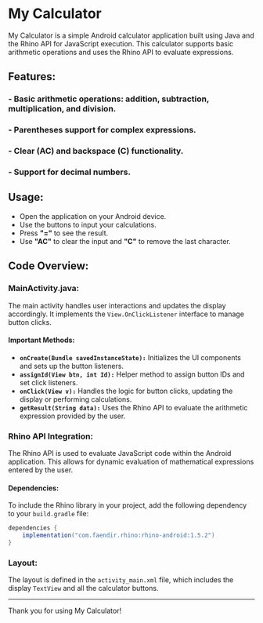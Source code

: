 # My Calculator

My Calculator is a simple Android calculator application built using Java and the Rhino API for JavaScript execution. This calculator supports basic arithmetic operations and uses the Rhino API to evaluate expressions.

## Features:

### - Basic arithmetic operations: addition, subtraction, multiplication, and division.
### - Parentheses support for complex expressions.
### - Clear (AC) and backspace (C) functionality.
### - Support for decimal numbers.

## Usage:

- Open the application on your Android device.
- Use the buttons to input your calculations.
- Press **"="** to see the result.
- Use **"AC"** to clear the input and **"C"** to remove the last character.

## Code Overview:

### MainActivity.java:

The main activity handles user interactions and updates the display accordingly. It implements the `View.OnClickListener` interface to manage button clicks.

#### Important Methods:

- **`onCreate(Bundle savedInstanceState):`** Initializes the UI components and sets up the button listeners.
- **`assignId(View btn, int Id):`** Helper method to assign button IDs and set click listeners.
- **`onClick(View v):`** Handles the logic for button clicks, updating the display or performing calculations.
- **`getResult(String data):`** Uses the Rhino API to evaluate the arithmetic expression provided by the user.

### Rhino API Integration:

The Rhino API is used to evaluate JavaScript code within the Android application. This allows for dynamic evaluation of mathematical expressions entered by the user.

#### Dependencies:

To include the Rhino library in your project, add the following dependency to your `build.gradle` file:

```gradle
dependencies {
    implementation("com.faendir.rhino:rhino-android:1.5.2")
}
```

### Layout:

The layout is defined in the `activity_main.xml` file, which includes the display `TextView` and all the calculator buttons.

---

Thank you for using My Calculator!
